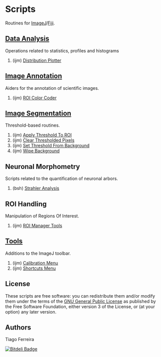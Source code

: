 # Scripts

Routines for [ImageJ](http://imagej.nih.gov/ij/)/[Fiji](http://fiji.sc/).

## [Data Analysis](./Analysis/README.md#analysis)
  Operations related  to statistics, profiles and histograms

  1. (ijm) [Distribution Plotter](./Analysis/README.md#distribution-plotter)


## [Image Annotation](./Annotation/README.md#annotation)
  Aiders for the annotation of scientific images.

  1. (ijm) [ROI Color Coder](./Annotation/README.md#roi-color-coder)


## [Image Segmentation](./Segmentation/README.md#segmentation)
  Threshold-based routines.

  1. (ijm) [Apply Threshold To ROI](./Segmentation/README.md#apply-threshold-to-roi)
  2. (ijm) [Clear Thresholded Pixels](./Segmentation/README.md#clear-thresholded-pixels)
  3. (ijm) [Set Threshold From Background](./Segmentation/README.md#set-threshold-from-background)
  4. (ijm) [Wipe Background](./Segmentation/README.md#wipe-background)


## Neuronal Morphometry
  Scripts related to the quantification of neuronal arbors.

  1. (bsh) [Strahler Analysis](http://fiji.sc/Strahler_Analysis)


## ROI Handling
  Manipulation of Regions Of Interest.

  1. (ijm) [ROI Manager Tools](http://imagej.net/plugins/roi-manager-tools)


## [Tools](./Tools/README.md#tools)
  Additions to the ImageJ toolbar.

  1. (ijm) [Calibration Menu](./Tools/README.md#calibration-menu)
  2. (ijm) [Shortcuts Menu](./Tools/README.md#shortcuts-menu)


License
-------
These scripts are free software: you can redistribute them and/or modify them under the terms of the [GNU General Public License](http://www.gnu.org/licenses/gpl.txt) as published by the Free Software Foundation, either version 3 of the License, or (at your option) any later version.


Authors
-------
Tiago Ferreira


[![Bitdeli Badge](https://d2weczhvl823v0.cloudfront.net/tferr/scripts/trend.png)](https://bitdeli.com/free "Bitdeli Badge")

